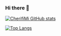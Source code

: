 ### Hi there 👋

[![CherifiMi GitHub stats](https://github-readme-stats.vercel.app/api?username=CherifiMi&show_icons=true&theme=radical)](https://github.com/CherifiMi/github-readme-stats)

[![Top Langs](https://github-readme-stats.vercel.app/api/top-langs/?username=CherifiMi&layout=compact)](https://github.com/anuraghazra/github-readme-stats)
